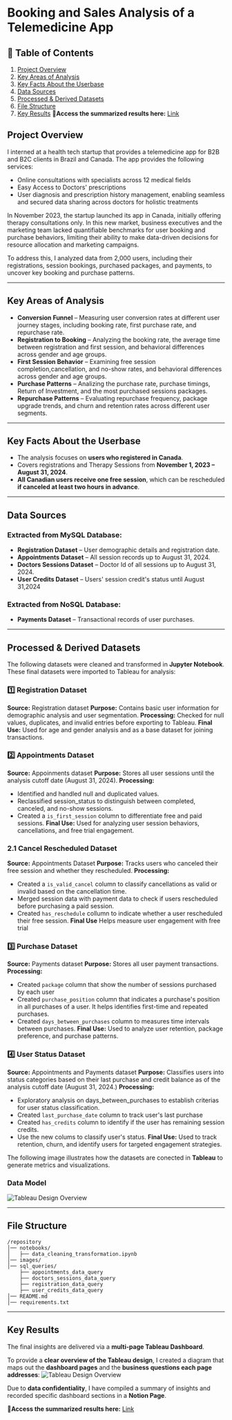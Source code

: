 # Booking and Sales Analysis of a Telemedicine App 

## 📌 Table of Contents

1. [Project Overview](#project-overview)  
2. [Key Areas of Analysis](#key-areas-of-analysis)  
3. [Key Facts About the Userbase](#key-facts-about-the-userbase)  
4. [Data Sources](#data-sources)  
5. [Processed & Derived Datasets](#processed--derived-datasets)  
6. [File Structure](#file-structure)  
7. [Key Results](#key-results)
   🔗**Access the summarized results here:** [Link](https://cooing-parsley-1bb.notion.site/Tableau-Dashboard-Key-Results-191ecbc620b480378371f0f9fcd0f766?pvs=4)  


## Project Overview
I interned at a health tech startup that provides a telemedicine app for B2B and B2C clients in Brazil and Canada. The app provides the following services:

- Online consultations with specialists across 12 medical fields
- Easy Access to Doctors' prescriptions
- User diagnosis and prescription history management, enabling seamless and secured data sharing across doctors for holistic treatments

In November 2023, the startup launched its app in Canada, initially offering therapy consultations only. In this new market, business executives and the marketing team lacked quantifiable benchmarks for user booking and purchase behaviors, limiting their ability to make data-driven decisions for resource allocation and marketing campaigns.

To address this, I analyzed data from 2,000 users, including their registrations, session bookings, purchased packages, and payments, to uncover key booking and purchase patterns.

---

## Key Areas of Analysis

- **Conversion Funnel** – Measuring user conversion rates at different user journey stages, including booking rate, first purchase rate, and repurchase rate.  
- **Registration to Booking** – Analyzing the booking rate, the average time between registration and first session, and behavioral differences across gender and age groups.  
- **First Session Behavior** – Examining free session completion,cancellation, and no-show rates, and behavioral differences across gender and age groups.
- **Purchase Patterns** – Analizing the purchase rate, purchase timings, Return of Investment, and the most purchased sessions packages. 
- **Repurchase Patterns** – Evaluating repurchase frequency, package upgrade trends, and churn and retention rates across different user segments.  

---

## Key Facts About the Userbase

- The analysis focuses on **users who registered in Canada**.  
- Covers registrations and Therapy Sessions from **November 1, 2023 – August 31, 2024**.  
- **All Canadian users receive one free session**, which can be rescheduled **if canceled at least two hours in advance**.  

---

## Data Sources

### Extracted from MySQL Database:
- **Registration Dataset** – User demographic details and registration date.  
- **Appointments Dataset** – All session records up to August 31, 2024.  
- **Doctors Sessions Dataset** – Doctor Id of all sessions up to August 31, 2024.
- **User Credits Dataset** – Users' session credit's status until August 31,2024

### Extracted from NoSQL Database:
- **Payments Dataset** – Transactional records of user purchases.  

---

## Processed & Derived Datasets

The following datasets were cleaned and transformed in **Jupyter Notebook**. These final datasets were imported to Tableau for analysis:

### 1️⃣ Registration Dataset

**Source:** Registration dataset
**Purpose:** Contains basic user information for demographic analysis and user segmentation.
**Processing:** Checked for null values, duplicates, and invalid entries before exporting to Tableau.
**Final Use:** Used for age and gender analysis and as a base dataset for joining transactions.

### 2️⃣ Appointments Dataset

**Source:** Appoinments dataset
**Purpose:** Stores all user sessions until the analysis cutoff date (August 31, 2024).
**Processing:**
   - Identified and handled null and duplicated values.
   - Reclassified session_status to distinguish between completed, canceled, and no-show sessions.
   - Created a `is_first_session` column to differentiate free and paid sessions.
**Final Use:** Used for analyzing user session behaviors, cancellations, and free trial engagement.

### 2.1 Cancel Rescheduled Dataset 

**Source:**  Appointments Dataset
**Purpose:** Tracks users who canceled their free session and whether they rescheduled.
**Processing:**
   - Created a `is_valid_cancel` column to classify cancellations as valid or invalid based on the cancellation time.
   - Merged session data with payment data to check if users rescheduled before purchasing a paid session.
   - Created `has_reschedule` collumn to indicate whether a user rescheduled their free session.
**Final Use**  Helps measure user engagement with free trial

### 3️⃣ Purchase Dataset 
**Source:** Payments dataset
**Purpose:**  Stores all user payment transactions.
**Processing:** 
- Created `package` column that show the number of sessions purchased by each user
- Created `purchase_position` column that indicates a purchase's position in all purchases of a user. It helps identifies first-time and repeated purchases.
- Created `days_between_purchases` column to measures time intervals between purchases.
**Final Use:** Used to analyze user retention, package preference, and purchase patterns.

### 4️⃣ User Status Dataset

**Source:** Appointments and Payments dataset
**Purpose:** Classifies users into status categories based on their last purchase and credit balance as of the analysis cutoff date (August 31, 2024.)
**Processing:**
- Exploratory analysis on days_between_purchases to establish criterias for user status classification.
- Created `last_purchase_date` column to  track user's last purchase
- Created `has_credits` column to identify if the user has remaining session credits.
- Use the new colums to classify user's status.
**Final Use:** Used to track retention, churn, and identify users for targeted engagement strategies.


The following image illustrates how the datasets are conected in **Tableau** to generate metrics and visualizations.  

### Data Model 
![Tableau Design Overview](images\data-model.png)


---

## File Structure
```
/repository
│── notebooks/
│   ├── data_cleaning_transformation.ipynb 
│── images/
│── sql_queries/
    ├── appointments_data_query
    ├── doctors_sessions_data_query
    ├── registration_data_query
    ├── user_credits_data_query
│── README.md
│── requirements.txt   
```

---

## Key Results

The final insights are delivered via a **multi-page Tableau Dashboard**. 

To provide a **clear overview of the Tableau design**, I created a diagram that maps out the **dashboard pages** and the **business questions each page addresses**:
![Tableau Design Overview](images/miro-board.jpeg)


Due to **data confidentiality**, I have compiled a summary of insights and recorded specific dashboard sections in a **Notion Page**.  

🔗**Access the summarized results here:** [Link](https://cooing-parsley-1bb.notion.site/Tableau-Dashboard-Key-Results-191ecbc620b480378371f0f9fcd0f766?pvs=4)  


